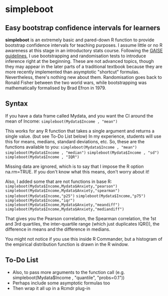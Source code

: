simpleboot
==========

Easy bootstrap confidence intervals for learners
------------------------------------------------

**simpleboot** is an extremely basic and pared-down R function to provide bootstrap confidence intervals for teaching purposes. I assume little or no R awareness at this stage in an introductory stats course. Following the [GAISE guidelines](http://www.amstat.org/education/gaise/GaiseCollege_Full.pdf), I use bootstrapping and randomisation tests to introduce inference right at the beginning. These are not advanced topics, though they may appear in the later parts of a traditional textbook because they are more recently implemented than asymptotic "shortcut" formulas. Nevertheless, there's nothing new about them. Randomisation goes back to Ronald Fisher between the two world wars, while bootstrapping was mathematically formalised by Brad Efron in 1979.

Syntax
------

If you have a data frame called Mydata, and you want the CI around the mean of Income:
`simpleboot(Mydata$Income , "mean")`

This works for any R function that takes a single argument and returns a single value. (but see To-Do List below) In my experience, students will use this for means, medians, standard deviations, etc. So, these are the functions available to you:
`simpleboot(Mydata$Income , "mean")`
`simpleboot(Mydata$Income , "median")`
`simpleboot(Mydata$Income , "sd")`
`simpleboot(Mydata$Income , "IQR")`

Missing data are ignored, which is to say that I impose the R option na.rm=TRUE. If you don't know what this means, don't worry about it!

Also, I added some that are not functions in base R:
`simpleboot(Mydata$Income,Mydata$Anxiety,"pearson")`
`simpleboot(Mydata$Income,Mydata$Anxiety,"spearman")`
`simpleboot(Mydata$Income,"p25")`
`simpleboot(Mydata$Income,"p75")`
`simpleboot(Mydata$Income,"iqr")`
`simpleboot(Mydata$Income,Mydata$Anxiety,"meandiff")`
`simpleboot(Mydata$Income,Mydata$Anxiety,"mediandiff")`

That gives you the Pearson correlation, the Spearman correlation, the 1st and 3rd quartiles, the inter-quartile range (which just duplicates IQR()), the difference in means and the difference in medians.

You might not notice if you use this inside R Commander, but a histogram of the empirical distribution function is drawn in the R window.

To-Do List
----------

* Also, to pass more arguments to the function call (e.g. simpleboot(Mydata$Income , "quantile", "probs=0.1"))
* Perhaps include some asymptotic formulas too
* Then wrap it all up in a Rcmdr plug-in
